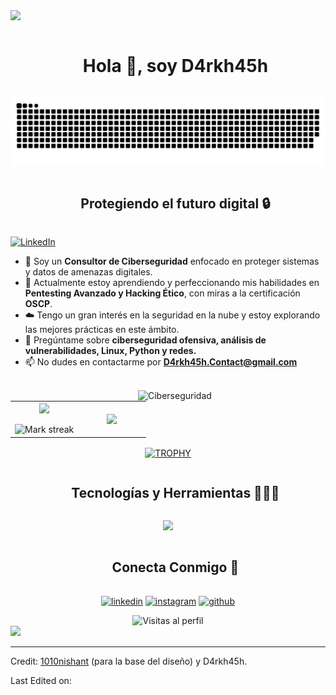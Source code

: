 <!--horizontal divider(gradiant)-->
<img src="https://user-images.githubusercontent.com/73097560/115834477-dbab4500-a447-11eb-908a-139a6edaec5c.gif">

<!--h1 without bottom border-->
<div id="user-content-toc">
  <ul align="center">
    <summary><h1 style="display: inline-block">Hola 👋, soy D4rkh45h</h1></summary>
  </ul>
</div>

<!--- snake -->
<div align="center">
  <img  src="https://github.com/1999AZZAR/1999AZZAR/blob/readme/resources/img/grid-snake.svg"
       alt="snake" /></a>
</div>

<!--h2 without bottom border-->
<div id="user-content-toc">
  <ul align="center">
    <summary><h2 style="display: inline-block">Protegiendo el futuro digital 🔒</h2></summary>
  </ul>
</div>

<!--Intro start-->
<p align="left">
  <a href="https://www.linkedin.com/in/pedro-jos%C3%A9-461479353/" target="_blank">
    <img src="https://img.shields.io/badge/-LinkedIn-0077B5?style=for-the-badge&logo=linkedin&logoColor=white" alt="LinkedIn" />
  </a>
</p>

- 🔭 Soy un **Consultor de Ciberseguridad** enfocado en proteger sistemas y datos de amenazas digitales.
- 🌱 Actualmente estoy aprendiendo y perfeccionando mis habilidades en **Pentesting Avanzado y Hacking Ético**, con miras a la certificación **OSCP**.
- ☁️ Tengo un gran interés en la seguridad en la nube y estoy explorando las mejores prácticas en este ámbito.
- 💬 Pregúntame sobre **ciberseguridad ofensiva, análisis de vulnerabilidades, Linux, Python y redes.**
- 📫 No dudes en contactarme por **D4rkh45h.Contact@gmail.com**
<br>
<img align="right" alt="Ciberseguridad" width="300" src="https://media.giphy.com/media/L95W4wv8nnb9K/giphy.gif">
<!--Intro end-->


<!--- stats & Trophy (start) -->
<p align="center">
  <!--- stats (start) -->
<table align="center">
<tr border="none">
<td width="50%" align="center">

  <img  align="center"  src="https://github-readme-stats.vercel.app/api?username=D4rkh45h&theme=dark&show_icons=true&count_private=true&locale=es" />
  <br></br>
  <img  title="🔥 Get streak stats for your profile at git.io/streak-stats" alt="Mark streak" src="https://github-readme-streak-stats.herokuapp.com/?user=D4rkh45h&theme=dark&hide_border=false" />
</td>

<td width="50%" align="center">

  <img  align="center"  src="https://github-readme-stats.anuraghazra1.vercel.app/api/top-langs/?username=D4rkh45h&theme=dark&hide_border=false&no-bg=true&no-frame=true&langs_count=10&locale=es"/>

  </td>
</tr>
</table>
<!--- stats (end) -->

<!--- trophy (start) -->
<div align=center>
  <a href="https://github.com/ryo-ma/github-profile-trophy" title="Go to Source">
      <img align="center" width=84% src="https://github-profile-trophy.vercel.app/?username=D4rkh45h&theme=radical&row=1&column=7&margin-h=15&margin-w=5&no-bg=true" alt="TROPHY" />
    </a>
</div>
<!--- trophy (start) -->

</p>
<!--- stats (end) -->


<!--h1 without bottom border-->
<div id="user-content-toc">
  <ul align="center">
    <summary><h2 style="display: inline-block">Tecnologías y Herramientas 👨🏻‍💻</h2></summary>
  </ul>
</div>
<!--tech stack icons-->
<p align="center">
  <a href="https://skillicons.dev">
    <img src="https://skillicons.dev/icons?i=linux,kali,python,cpp,js,mysql,docker,nmap,burpsuite,metasploit,git,vscode,network,web" />
  </a>
</p>


<!-- Connect with me -->
<!--h2 without bottom border-->
<div id="user-content-toc">
  <ul align="center">
    <summary><h2 style="display: inline-block">Conecta Conmigo 🤝</h2></summary>
  </ul>
</div>

<!--icons and links-->
<p align="center">
<a href="https://www.linkedin.com/in/pedro-jos%C3%A9-461479353/" target="blank"><img align="center" src="https://user-images.githubusercontent.com/88904952/234979284-68c11d7f-1acc-4f0c-ac78-044e1037d7b0.png" alt="linkedin" height="50" width="50" /></a>
<a href="https://www.instagram.com/og_pedr0/" target="blank"><img align="center" src="https://user-images.githubusercontent.com/88904952/234981169-2dd1e58f-4b7e-468c-8213-034ba62156c3.png" alt="instagram" height="50" width="50" /></a>
<a href="https://github.com/D4rkh45h" target="blank"><img align="center" src="https://user-images.githubusercontent.com/88904952/234982627-019fd336-6248-453c-9b05-97c13fd1d207.png" alt="github" height="50" width="50" /></a> <!-- Usé el ícono de Discord para GitHub, podrías cambiarlo si tienes uno de GitHub en tu assets -->

</p>


<!--profile visit count-->
<div align="center">
  <img src="https://komarev.com/ghpvc/?username=D4rkh45h&label=Visitas%20al%20perfil&color=0e75b6&style=flat" alt="Visitas al perfil" />
</div>


<!--horizontal divider(gradiant)-->
<img src="https://user-images.githubusercontent.com/73097560/115834477-dbab4500-a447-11eb-908a-139a6edaec5c.gif">

----------------------------------------------------------------------
Credit: [1010nishant](https://github.com/1010nishant) (para la base del diseño) y D4rkh45h.

Last Edited on: <!-- Inserta la fecha actual aquí, por ejemplo: 20/05/2024 -->
